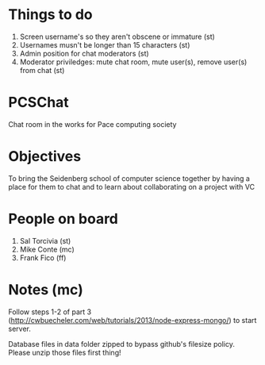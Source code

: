 Things to do
===
1. Screen username's so they aren't obscene or immature (st)
2. Usernames musn't be longer than 15 characters (st)
3. Admin position for chat moderators (st)
4. Moderator priviledges: mute chat room, mute user(s), remove user(s) from chat (st)


PCSChat
===
Chat room in the works for Pace computing society


Objectives
===
To bring the Seidenberg school of computer science together by having a place for them to chat and to learn about collaborating on a project with VC


People on board
===
1. Sal Torcivia (st)
2. Mike Conte (mc)
3. Frank Fico (ff)

Notes (mc)
===
Follow steps 1-2 of part 3 (http://cwbuecheler.com/web/tutorials/2013/node-express-mongo/) to start server.

Database files in data folder zipped to bypass github's filesize policy. Please unzip those files first thing!